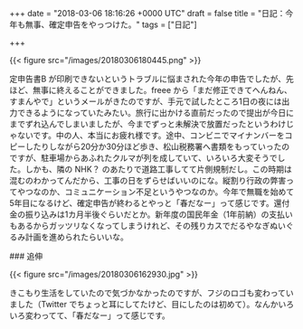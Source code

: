 
+++
date = "2018-03-06 18:16:26 +0000 UTC"
draft = false
title = "日記：今年も無事、確定申告をやっつけた。"
tags = ["日記"]

+++


{{< figure src="/images/20180306180445.png"  >}}

定申告書B が印刷できないというトラブルに悩まされた今年の申告でしたが、先ほど、無事に終えることができました。freee から「まだ修正できてへんねん、すまんやで」というメールがきたのですが、手元で試したところ1日の夜には出力できるようになっていたみたい。旅行に出かける直前だったので提出が今日にまでずれ込んでしまいましたが、今までずっと未解決で放置だったというわけじゃないです。中の人、本当にお疲れ様です。途中、コンビニでマイナンバーをコピーしたりしながら20分か30分ほど歩き、松山税務署へ書類をもっていったのですが、駐車場からあふれたクルマが列を成していて、いろいろ大変そうでした。しかも、隣の NHK？ のあたりで道路工事してて片側規制だし。この時期は混むのわかってんだから、工事の日をずらせばいいのにな。縦割り行政の弊害ってやつなのか、コミュニケーション不足というやつなのか。今年で無職を始めて5年目になるけど、確定申告が終わるとやっと「春だなー」って感じです。還付金の振り込みは1カ月半後ぐらいだとか。新年度の国民年金（1年前納）の支払いもあるからガッツリなくなってしまうけれど、その残りカスでだるやなぎぬいぐるみ計画を進められたらいいな。

<div class="section">
    ### 追伸
    

{{< figure src="/images/20180306162930.jpg"  >}}

きこもり生活をしていたので気づかなかったのですが、フジのロゴも変わっていました（Twitter でちょっと耳にしてたけど、目にしたのは初めて）。なんかいろいろ変わってて、「春だなー」って感じです。

</div>

